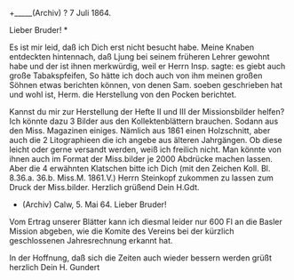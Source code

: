 +_____(Archiv) ? 7 Juli 1864.

Lieber Bruder! <Weitbrecht>*

Es ist mir leid, daß ich Dich erst nicht besucht habe. Meine Knaben entdeckten hintennach, daß Ljung bei seinem früheren Lehrer gewohnt habe und der ist ihnen merkwürdig, weil er Herrn Insp. sagte: es giebt auch große Tabakspfeifen, So hätte ich doch auch von ihm meinen großen Söhnen etwas berichten können, von denen Sam. soeben geschrieben hat und wohl ist, Herm. die Herstellung von den Pocken berichtet.

Kannst du mir zur Herstellung der Hefte II und III der Missionsbilder helfen? Ich könnte dazu 3 Bilder aus den Kollektenblättern brauchen. Sodann aus den Miss. Magazinen einiges. Nämlich aus 1861 einen Holzschnitt, aber auch die 2 Litographieen die ich angebe aus älteren Jahrgängen. Ob diese leicht oder gerne versandt werden, weiß ich freilich nicht. Man könnte von ihnen auch im Format der Miss.bilder je 2000 Abdrücke machen lassen. Aber die 4 erwähnten Klatschen bitte ich Dich (mit den Zeichen Koll. Bl. 8.36.a. 36.b. Miss.M. 1861.V.) Herrn Steinkopf zukommen zu lassen zum Druck der Miss.bilder. Herzlich grüßend
 Dein H.Gdt.


+ (Archiv)
 Calw, 5. Mai 64.
Lieber Bruder!

Vom Ertrag unserer Blätter kann ich diesmal leider nur 600 Fl an die Basler Mission abgeben, wie die Komite des Vereins bei der kürzlich geschlossenen Jahresrechnung erkannt hat.

In der Hoffnung, daß sich die Zeiten auch wieder bessern werden grüßt herzlich
 Dein H. Gundert

